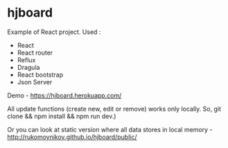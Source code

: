 # hjboard

Example of React project. Used :

- React
- React router
- Reflux
- Dragula
- React bootstrap
- Json Server 

Demo - https://hjboard.herokuapp.com/

All update functions (create new, edit or remove) works only locally. So, git clone && npm install && npm run dev.)

Or you can look at static version where all data stores in local memory - http://rukomoynikov.github.io/hjboard/public/

